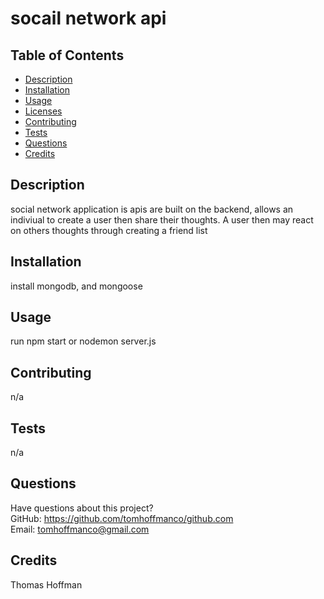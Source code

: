 # socail network api

## Table of Contents

- [Description](#description)
- [Installation](#installation)
- [Usage](#usage)
- [Licenses](#licenses)
- [Contributing](#contributing)
- [Tests](#tests)
- [Questions](#questions)
- [Credits](#credits)

## Description

social network application is apis are built on the backend, allows an indiviual to create a user then share their thoughts. A user then may react on others thoughts through creating a friend list

## Installation

install mongodb, and mongoose

## Usage

run npm start or nodemon server.js

## Contributing

n/a

## Tests

n/a

## Questions

Have questions about this project?  
 GitHub: https://github.com/tomhoffmanco/github.com  
 Email: tomhoffmanco@gmail.com

## Credits

Thomas Hoffman

